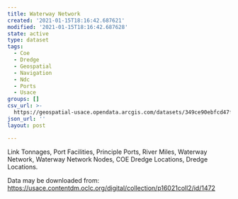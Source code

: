 ```yaml
---
title: Waterway Network
created: '2021-01-15T18:16:42.687621'
modified: '2021-01-15T18:16:42.687628'
state: active
type: dataset
tags:
  - Coe
  - Dredge
  - Geospatial
  - Navigation
  - Ndc
  - Ports
  - Usace
groups: []
csv_url: >-
  https://geospatial-usace.opendata.arcgis.com/datasets/349ce90ebfcd47f49401ac4d817b0d58_7.csv?outSR=%7B%22latestWkid%22%3A4269%2C%22wkid%22%3A4269%7D
json_url: ''
layout: post

---
```

Link Tonnages, Port Facilities, Principle Ports, River Miles, Waterway Network, Waterway Network Nodes, COE Dredge Locations, Dredge Locations.

Data may be downloaded from: https://usace.contentdm.oclc.org/digital/collection/p16021coll2/id/1472
